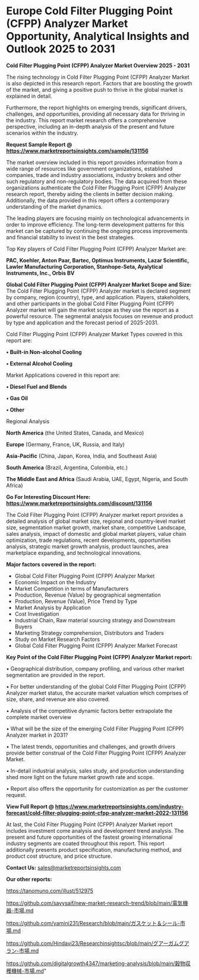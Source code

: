 # Europe Cold Filter Plugging Point (CFPP) Analyzer Market Opportunity, Analytical Insights and Outlook 2025 to 2031

<Strong> Cold Filter Plugging Point (CFPP) Analyzer Market Overview 2025 - 2031</strong>

The rising technology in Cold Filter Plugging Point (CFPP) Analyzer Market is also depicted in this research report. Factors that are boosting the growth of the market, and giving a positive push to thrive in the global market is explained in detail.

Furthermore, the report highlights on emerging trends, significant drivers, challenges, and opportunities, providing all necessary data for thriving in the industry. This report market research offers a comprehensive perspective, including an in-depth analysis of the present and future scenarios within the industry.

<strong>Request Sample Report @ <a href=https://www.marketreportsinsights.com/sample/131156>https://www.marketreportsinsights.com/sample/131156</a></strong>

The market overview included in this report provides information from a wide range of resources like government organizations, established companies, trade and industry associations, industry brokers and other such regulatory and non-regulatory bodies. The data acquired from these organizations authenticate the Cold Filter Plugging Point (CFPP) Analyzer research report, thereby aiding the clients in better decision making. Additionally, the data provided in this report offers a contemporary understanding of the market dynamics.

The leading players are focusing mainly on technological advancements in order to improve efficiency. The long-term development patterns for this market can be captured by continuing the ongoing process improvements and financial stability to invest in the best strategies.

Top Key players of Cold Filter Plugging Point (CFPP) Analyzer Market are:

<strong>PAC, Koehler, Anton Paar, Bartec, Optimus Instruments, Lazar Scientific, Lawler Manufacturing Corporation, Stanhope-Seta, Ayalytical Instruments, Inc., Orbis BV</strong>

<strong><b>Global Cold Filter Plugging Point (CFPP) Analyzer Market Scope and Size:</b></strong>
The Cold Filter Plugging Point (CFPP) Analyzer market is declared segment by company, region (country), type, and application. Players, stakeholders, and other participants in the global Cold Filter Plugging Point (CFPP) Analyzer market will gain the market scope as they use the report as a powerful resource. The segmental analysis focuses on revenue and product by type and application and the forecast period of 2025-2031.

Cold Filter Plugging Point (CFPP) Analyzer Market Types covered in this report are:

<strong>• Built-in Non-alcohol Cooling

• External Alcohol Cooling</strong>

Market Applications covered in this report are:

<strong>• Diesel Fuel and Blends

• Gas Oil

• Other</strong> 

Regional Analysis

<strong>North America</strong> (the United States, Canada, and Mexico)

<strong>Europe</strong> (Germany, France, UK, Russia, and Italy)

<strong>Asia-Pacific</strong> (China, Japan, Korea, India, and Southeast Asia)

<strong>South America</strong> (Brazil, Argentina, Colombia, etc.)

<strong>The Middle East and Africa</strong> (Saudi Arabia, UAE, Egypt, Nigeria, and South Africa)

<strong>Go For Interesting Discount Here: <a href=https://www.marketreportsinsights.com/discount/131156>https://www.marketreportsinsights.com/discount/131156</a></strong>

The Cold Filter Plugging Point (CFPP) Analyzer market report provides a detailed analysis of global market size, regional and country-level market size, segmentation market growth, market share, competitive Landscape, sales analysis, impact of domestic and global market players, value chain optimization, trade regulations, recent developments, opportunities analysis, strategic market growth analysis, product launches, area marketplace expanding, and technological innovations.

<strong><b>Major factors covered in the report:</b></strong>
<ul>
  <li>Global Cold Filter Plugging Point (CFPP) Analyzer Market </li>
  <li>Economic Impact on the Industry</li>
  <li>Market Competition in terms of Manufacturers</li>
  <li>Production, Revenue (Value) by geographical segmentation</li>
  <li>Production, Revenue (Value), Price Trend by Type</li>
  <li>Market Analysis by Application</li>
  <li>Cost Investigation</li>
  <li>Industrial Chain, Raw material sourcing strategy and Downstream Buyers</li>
  <li>Marketing Strategy comprehension, Distributors and Traders</li>
  <li>Study on Market Research Factors</li>
  <li>Global Cold Filter Plugging Point (CFPP) Analyzer Market Forecast</li>
</ul>

<strong><b>Key Point of the Cold Filter Plugging Point (CFPP) Analyzer Market report:</b></strong>

• Geographical distribution, company profiling, and various other market segmentation are provided in the report.

• For better understanding of the global Cold Filter Plugging Point (CFPP) Analyzer market status, the accurate market valuation which comprises of size, share, and revenue are also covered.

• Analysis of the competitive dynamic factors better extrapolate the complete market overview

• What will be the size of the emerging Cold Filter Plugging Point (CFPP) Analyzer market in 2031?

• The latest trends, opportunities and challenges, and growth drivers provide better construal of the Cold Filter Plugging Point (CFPP) Analyzer Market.

• In-detail industrial analysis, sales study, and production understanding shed more light on the future market growth rate and scope.

• Report also offers the opportunity for customization as per the customer request.

<strong><b>View Full Report @ <a href=https://www.marketreportsinsights.com/industry-forecast/cold-filter-plugging-point-cfpp-analyzer-market-2022-131156>https://www.marketreportsinsights.com/industry-forecast/cold-filter-plugging-point-cfpp-analyzer-market-2022-131156</a></b></strong>


At last, the Cold Filter Plugging Point (CFPP) Analyzer Market report includes investment come analysis and development trend analysis. The present and future opportunities of the fastest growing international industry segments are coated throughout this report. This report additionally presents product specification, manufacturing method, and product cost structure, and price structure.

<strong>Contact Us:</strong>
sales@marketreportsinsights.com

<strong>Our other reports:</strong>

<a href=https://tanomuno.com/illust/512975>https://tanomuno.com/illust/512975</a>

<a href=https://github.com/sayysaif/new-market-research-trend/blob/main/電気機器-市場.md>https://github.com/sayysaif/new-market-research-trend/blob/main/電気機器-市場.md</a>

<a href=https://github.com/yamini231/Research/blob/main/ガスケット＆シール-市場.md>https://github.com/yamini231/Research/blob/main/ガスケット＆シール-市場.md</a>

<a href=https://github.com/Hindavi23/Researchinsightsc/blob/main/グアーガムグアラン-市場.md>https://github.com/Hindavi23/Researchinsightsc/blob/main/グアーガムグアラン-市場.md</a>

<a href=https://github.com/digitalgrowth4347/marketing-analysis/blob/main/穀物収穫機械-市場.md>https://github.com/digitalgrowth4347/marketing-analysis/blob/main/穀物収穫機械-市場.md</a>"
